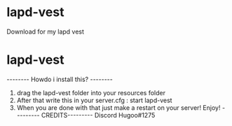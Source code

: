 # lapd-vest
Download for my lapd vest

# lapd-vest
-------- Howdo i install this? --------
1. drag the lapd-vest folder into your resources folder
2. After that write this in your server.cfg : start lapd-vest 
3. When you are done with that just make a restart on your server! Enjoy!
--------- CREDITS---------
Discord Hugoo#1275

